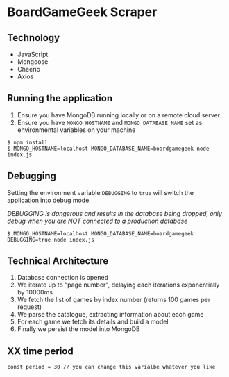 # BoardGameGeek Scraper

## Technology

* JavaScript
* Mongoose
* Cheerio
* Axios

## Running the application

1. Ensure you have MongoDB running locally or on a remote cloud server.
2. Ensure you have `MONGO_HOSTNAME` and `MONGO_DATABASE_NAME` set as environmental variables on your machine

```shell
$ npm install
$ MONGO_HOSTNAME=localhost MONGO_DATABASE_NAME=boardgamegeek node index.js
```

## Debugging

Setting the environment variable `DEBUGGING` to `true` will switch the application into debug mode.

*DEBUGGING is dangerous and results in the database being dropped, only debug when you are NOT connected to a production database*

```shell
$ MONGO_HOSTNAME=localhost MONGO_DATABASE_NAME=boardgamegeek DEBUGGING=true node index.js
```

## Technical Architecture

1. Database connection is opened
2. We iterate up to "page number", delaying each iterations exponentially by 10000ms
3. We fetch the list of games by index number (returns 100 games per request)
4. We parse the catalogue, extracting information about each game
5. For each game we fetch its details and build a model
6. Finally we persist the model into MongoDB

## XX time period
```
const period = 30 // you can change this varialbe whatever you like
```
